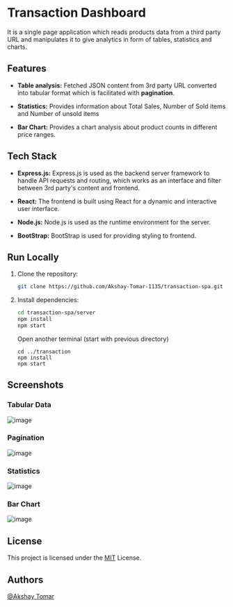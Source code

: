 # Transaction Dashboard

It is a single page application which reads products data from a third party URL and manipulates it to give analytics in form of tables, statistics and charts.

## Features

- **Table analysis:** Fetched JSON content from 3rd party URL converted into tabular format which is facilitated with **pagination**.

- **Statistics:** Provides information about Total Sales, Number of Sold items and Number of unsold items

- **Bar Chart:**  Provides a chart analysis about product counts in different price ranges.
## Tech Stack

- **Express.js:** Express.js is used as the backend server framework to handle API requests and routing, which works as an interface and filter between 3rd party's content and frontend.

- **React:** The frontend is built using React for a dynamic and interactive user interface.

- **Node.js:** Node.js is used as the runtime environment for the server.

- **BootStrap:** BootStrap is used for providing styling to frontend.
## Run Locally

1. Clone the repository:

   ```bash
   git clone https://github.com/Akshay-Tomar-1135/transaction-spa.git
   ```

2. Install dependencies:

    ```bash
    cd transaction-spa/server
    npm install
    npm start
    ```
    Open another terminal (start with previous directory)
    ```
    cd ../transaction
    npm install
    npm start
    ```



## Screenshots

### Tabular Data
![image](https://github.com/Akshay-Tomar-1135/transaction-spa/assets/75598614/58bc37b2-a74c-4b28-82aa-cde63ffe1d29)

### Pagination
![image](https://github.com/Akshay-Tomar-1135/transaction-spa/assets/75598614/1959b9ac-3c0a-44b0-b5c7-b1356d084846)

### Statistics
![image](https://github.com/Akshay-Tomar-1135/transaction-spa/assets/75598614/86dd0067-5e76-4042-8fde-2c59ec4ed69d)

### Bar Chart
![image](https://github.com/Akshay-Tomar-1135/transaction-spa/assets/75598614/707b69f9-f21b-4f61-a022-bb1560e6df6d)
## License

This project is licensed under the [MIT](https://choosealicense.com/licenses/mit/) License.


## Authors

[@Akshay Tomar](https://www.github.com/Akshay-Tomar-1135)


